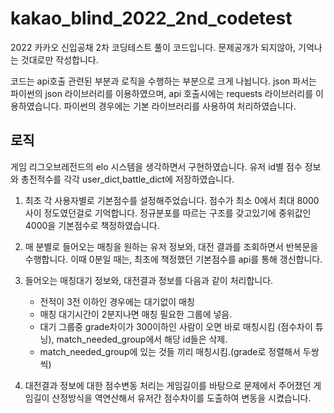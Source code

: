 # kakao_blind_2022_2nd_codetest

2022 카카오 신입공채 2차 코딩테스트 풀이 코드입니다.
문제공개가 되지않아, 기억나는 것대로만 작성합니다.

코드는 api호출 관련된 부분과 로직을 수행하는 부분으로 크게 나뉩니다.
json 파서는 파이썬의 json 라이브러리를 이용하였으며, api 호출시에는 requests 라이브러리를 이용하였습니다. 파이썬의 경우에는 기본 라이브러리를 사용하여 처리하였습니다.

## 로직
게임 리그오브레전드의 elo 시스템을 생각하면서 구현하였습니다.
유저 id별 점수 정보와 총전적수를 각각 user_dict,battle_dict에 저장하였습니다.

1. 최초 각 사용자별로 기본점수를 설정해주었습니다. 점수가 최소 0에서 최대 8000 사이 정도였던걸로 기억합니다. 정규분포를 따르는 구조를 갖고있기에 중위값인 4000을 기본점수로 책정하였습니다.

2. 매 분별로 들어오는 매칭을 원하는 유저 정보와, 대전 결과를 조회하면서 반복문을 수행합니다. 이때 0분일 때는, 최초에 책정했던 기본점수를 api를 통해 갱신합니다.

3. 들어오는 매칭대기 정보와, 대전결과 정보를 다음과 같이 처리합니다.
    - 전적이 3전 이하인 경우에는 대기없이 매칭
    - 매칭 대기시간이 2분지나면 매칭 필요한 그룹에 넣음.
    - 대기 그룹중 grade차이가 300이하인 사람이 오면 바로 매칭시킴 (점수차이 튜닝), match_needed_group에서 해당 id들은 삭제.
    - match_needed_group에 있는 것들 끼리 매칭시킴.(grade로 정렬해서 두쌍씩)

4. 대전결과 정보에 대한 점수변동 처리는 게임길이를 바탕으로 문제에서 주어졌던 게임길이 산정방식을 역연산해서 유저간 점수차이를 도출하여 변동을 시켰습니다.